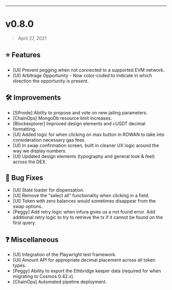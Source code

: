 
----

# v0.8.0
> April 27, 2021

## ⭐ Features

- [UI] Prevent pegging when not connected to a supported EVM network.
- [UI] Arbitrage Opportunity - Now color-coded to indicate in which direction the opportunity is present.

## 🛠 Improvements

- [Sifnode] Ability to propose and vote on new jailing parameters.
- [ChainOps] MongoDb resource limit increases.
- [Blockexplorer] Improved design elements and cUSDT decimal formatting.
- [UI] Added logic for when clicking on max button in ROWAN to take into consideration necessary gas fees.
- [UI] In swap confirmation screen, built in cleaner UX logic around the way we display numbers. 
- [UI] Updated design elements (typography and general look & feel) across the DEX.

## 🐛 Bug Fixes

- [UI] State loader for dispensation.
- [UI] Remove the "select all" functionality when clicking in a field.
- [UI] Token with zero balances would sometimes disappear from the swap options.
- [Peggy] Add retry logic when infura gives us a not found error. Add additional retry logic to try to retrieve the tx if it cannot be found on the first query.

## ❓ Miscellaneous

- [UI] Integration of the Playwright test framework.
- [UI] Amount API for appropriate decimal placement across all token types.
- [Peggy] Ability to export the Ethbridge keeper data (required for when migrating to Cosmos 0.42.x).
- [ChainOps] Automated pipeline deployment.

